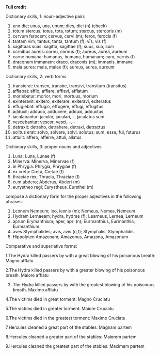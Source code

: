 **Full credit**

Dictionary skills, 1: noun-adjective pairs 
1. uno die; unus, una, unum; dies, diei (n) (check)  
2. totum stercus; totus, tota, totum; stercus, stercoris (m) 
3. cervum ferocem; cervus, cervi (m); ferox, ferocis (f) 
4. tantam vim; tantus, tanta, tantum (f); vīs, vis (f)
5. sagittaas suas: sagitta, sagittae (f); suus, sua, sum 
6. cornibus aureis: cornu, cornus (f); aureus, aurea, aureum 
7. carne humana: humanus, humana, humanum; caro, carnis (f)  
8. draconem immanem: draco, draconis (m); immanis, immane 
9. mala aurea: mala, malae (f); aureus, aurea, aureum 

Dictionary skills, 2: verb forms 
1. transierat: transeo, transire, transivi, transitum (transitus)  
2. afflabat: afflo, afflare, afflavi, afflatum 
3. moriebatur: morior, mori, mortuus, morium
4. exinteravit: exitero, exiterare, exiteravi, exiteratus 
5. effugiebat: effugio, effugere, effugi, effugitus 
6. adduxit: adduco, adducere, adduxi, adductus 
7. iaculabantur: jaculor, jaculari, -, jaculatus sum 
8. vescebantur: vescor, vesci, -, -
9. detraxit: detraho, detrahere, detraxi, detractus 
10. solitus erat: solvo, solvere, solvi, solutus; sum, esse, fui, futurus
11. attulit: affero, afferre, attuli, allatus 

Dictionary skills, 3: proper nouns and adjectives 
1. Luna: Luna, Lunae (f) 
2. Minerva: Minerva, Minervae (f)
3. in Phrygia: Phrygia, Phrygiae (f) 
4. ex creta: Creta, Cretae (f) 
5. thraciae rex; Thracia, Thraciae (f)
6. cum abdero; Abderus, Abderi (m) 
7. eurystheo regi; Eurystheus, Eursthei (m)

compose a dictionary form for the proper adjectives in the following phrases: 
1. Leonem Nemeum; leo, leonis (m); Nemeus, Nemea, Nemeum  
2. Hydram Lernaeam; hydra, hydrae (f); Learneus, Lernea, Lerneum 
3. aprum Erymanthium; aper, apri (n); Eurmanthius, Eurmanthia, Eurmanthium.
4. aves Stymphalides; avis, avis (n,f); Stymphalis, Stymphalidis
5. Hippolyten Amazonam; Amazonus, Amazona, Amazonum 

Comparative and superlative forms: 

1.The Hydra killed passers by with a great blowing of his poisonous breath: Magno afflatu 

2.The Hydra killed passers by with a greater blowing of his poisonous breath. Maiore afflatu

3. The Hydra killed passers by with the greatest blowing of his poisonous breath. Maximo afflatu 

4.The victims died in great torment: Magno Cruciatu 

5.The victims died in greater torment: Maiore Cruciatu 

6.The victims died in the greatest torment: Maximo Cruciatu

7.Hercules cleaned a great part of the stables: Magnam partem 

8.Hercules cleaned a greater part of the stables: Maiorem partem 

9.Hercules cleaned the greatest part of the stables: Maximam partem 
